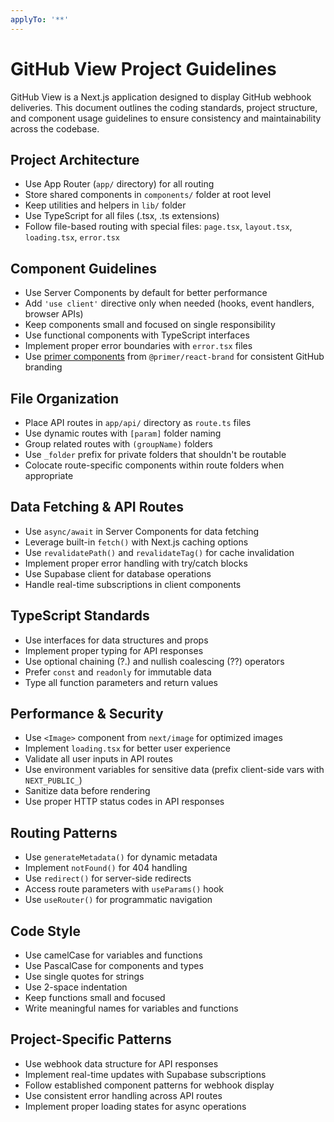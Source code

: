 ```yaml
---
applyTo: '**'
---
```

# GitHub View Project Guidelines

GitHub View is a Next.js application designed to display GitHub webhook deliveries. This document outlines the coding standards, project structure, and component usage guidelines to ensure consistency and maintainability across the codebase.

## Project Architecture
- Use App Router (`app/` directory) for all routing
- Store shared components in `components/` folder at root level
- Keep utilities and helpers in `lib/` folder
- Use TypeScript for all files (.tsx, .ts extensions)
- Follow file-based routing with special files: `page.tsx`, `layout.tsx`, `loading.tsx`, `error.tsx`

## Component Guidelines
- Use Server Components by default for better performance
- Add `'use client'` directive only when needed (hooks, event handlers, browser APIs)
- Keep components small and focused on single responsibility
- Use functional components with TypeScript interfaces
- Implement proper error boundaries with `error.tsx` files
- Use [primer components](primer.instructions.md) from `@primer/react-brand` for consistent GitHub branding

## File Organization
- Place API routes in `app/api/` directory as `route.ts` files
- Use dynamic routes with `[param]` folder naming
- Group related routes with `(groupName)` folders
- Use `_folder` prefix for private folders that shouldn't be routable
- Colocate route-specific components within route folders when appropriate

## Data Fetching & API Routes
- Use `async/await` in Server Components for data fetching
- Leverage built-in `fetch()` with Next.js caching options
- Use `revalidatePath()` and `revalidateTag()` for cache invalidation
- Implement proper error handling with try/catch blocks
- Use Supabase client for database operations
- Handle real-time subscriptions in client components

## TypeScript Standards
- Use interfaces for data structures and props
- Implement proper typing for API responses
- Use optional chaining (?.) and nullish coalescing (??) operators
- Prefer `const` and `readonly` for immutable data
- Type all function parameters and return values

## Performance & Security
- Use `<Image>` component from `next/image` for optimized images
- Implement `loading.tsx` for better user experience
- Validate all user inputs in API routes
- Use environment variables for sensitive data (prefix client-side vars with `NEXT_PUBLIC_`)
- Sanitize data before rendering
- Use proper HTTP status codes in API responses

## Routing Patterns
- Use `generateMetadata()` for dynamic metadata
- Implement `notFound()` for 404 handling
- Use `redirect()` for server-side redirects
- Access route parameters with `useParams()` hook
- Use `useRouter()` for programmatic navigation

## Code Style
- Use camelCase for variables and functions
- Use PascalCase for components and types
- Use single quotes for strings
- Use 2-space indentation
- Keep functions small and focused
- Write meaningful names for variables and functions

## Project-Specific Patterns
- Use webhook data structure for API responses
- Implement real-time updates with Supabase subscriptions
- Follow established component patterns for webhook display
- Use consistent error handling across API routes
- Implement proper loading states for async operations
